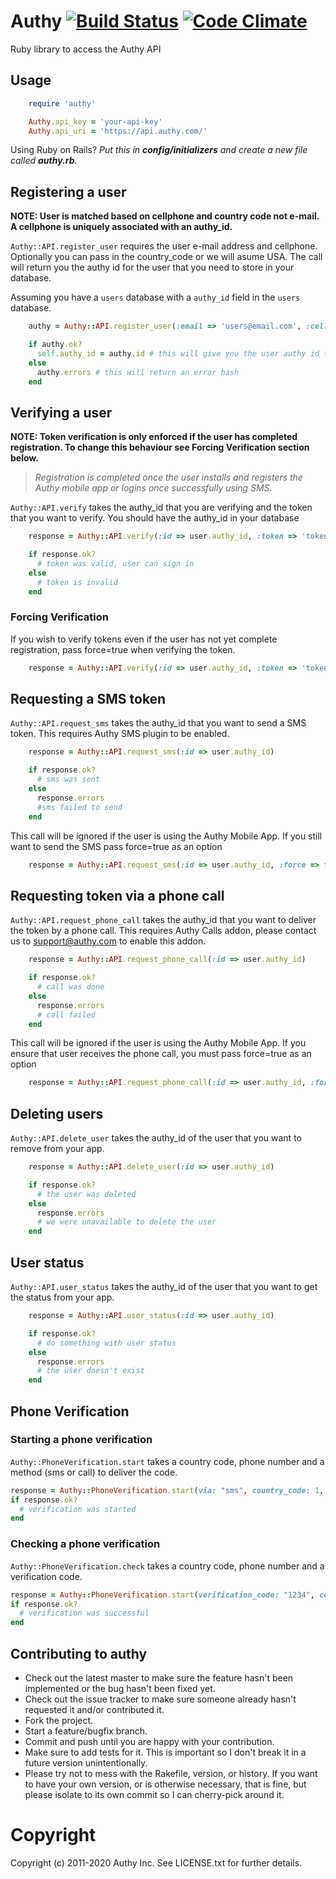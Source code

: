 # Authy [![Build Status](https://travis-ci.org/authy/authy-ruby.png?branch=master)](https://travis-ci.org/authy/authy-ruby) [![Code Climate](https://codeclimate.com/github/authy/authy-ruby.png)](https://codeclimate.com/github/authy/authy-ruby)

Ruby library to access the Authy API

## Usage

```ruby
    require 'authy'

    Authy.api_key = 'your-api-key'
    Authy.api_uri = 'https://api.authy.com/'
```

Using Ruby on Rails? _Put this in **config/initializers** and create a new file called **authy.rb**._

## Registering a user

__NOTE: User is matched based on cellphone and country code not e-mail.
A cellphone is uniquely associated with an authy_id.__


`Authy::API.register_user` requires the user e-mail address and cellphone. Optionally you can pass in the country_code or we will asume
USA. The call will return you the authy id for the user that you need to store in your database.

Assuming you have a `users` database with a `authy_id` field in the `users` database.

```ruby
    authy = Authy::API.register_user(:email => 'users@email.com', :cellphone => "111-111-1111", :country_code => "1")

    if authy.ok?
      self.authy_id = authy.id # this will give you the user authy id to store it in your database
    else
      authy.errors # this will return an error hash
    end
```

## Verifying a user


__NOTE: Token verification is only enforced if the user has completed registration. To change this behaviour see Forcing Verification section below.__

   >*Registration is completed once the user installs and registers the Authy mobile app or logins once successfully using SMS.*

`Authy::API.verify` takes the authy_id that you are verifying and the token that you want to verify. You should have the authy_id in your database

```ruby
    response = Authy::API.verify(:id => user.authy_id, :token => 'token-user-entered')

    if response.ok?
      # token was valid, user can sign in
    else
      # token is invalid
    end
```

### Forcing Verification

If you wish to verify tokens even if the user has not yet complete registration, pass force=true when verifying the token.

```ruby
    response = Authy::API.verify(:id => user.authy_id, :token => 'token-user-entered', :force => true)
```

## Requesting a SMS token

`Authy::API.request_sms` takes the authy_id that you want to send a SMS token. This requires Authy SMS plugin to be enabled.

```ruby
    response = Authy::API.request_sms(:id => user.authy_id)

    if response.ok?
      # sms was sent
    else
      response.errors
      #sms failed to send
    end
```

This call will be ignored if the user is using the Authy Mobile App. If you still want to send
the SMS pass force=true as an option

```ruby
    response = Authy::API.request_sms(:id => user.authy_id, :force => true)
```

## Requesting token via a phone call

`Authy::API.request_phone_call` takes the authy_id that you want to deliver the token by a phone call. This requires Authy Calls addon, please contact us to support@authy.com to enable this addon.

```ruby
    response = Authy::API.request_phone_call(:id => user.authy_id)

    if response.ok?
      # call was done
    else
      response.errors
      # call failed
    end
```

This call will be ignored if the user is using the Authy Mobile App. If you ensure that user receives the phone call, you must pass force=true as an option

```ruby
    response = Authy::API.request_phone_call(:id => user.authy_id, :force => true)
```

## Deleting users

`Authy::API.delete_user` takes the authy_id of the user that you want to remove from your app.

```ruby
    response = Authy::API.delete_user(:id => user.authy_id)

    if response.ok?
      # the user was deleted
    else
      response.errors
      # we were unavailable to delete the user
    end
```

## User status

`Authy::API.user_status` takes the authy_id of the user that you want to get the status from your app.

```ruby
    response = Authy::API.user_status(:id => user.authy_id)

    if response.ok?
      # do something with user status
    else
      response.errors
      # the user doesn't exist
    end
```

## Phone Verification

### Starting a phone verification

`Authy::PhoneVerification.start` takes a country code, phone number and a method (sms or call) to deliver the code.

```ruby
response = Authy::PhoneVerification.start(via: "sms", country_code: 1, phone_number: "111-111-1111")
if response.ok?
  # verification was started
end
```

### Checking a phone verification

`Authy::PhoneVerification.check` takes a country code, phone number and a verification code.

```ruby
response = Authy::PhoneVerification.start(verification_code: "1234", country_code: 1, phone_number: "111-111-1111")
if response.ok?
  # verification was successful
end
```


## Contributing to authy

* Check out the latest master to make sure the feature hasn't been implemented or the bug hasn't been fixed yet.
* Check out the issue tracker to make sure someone already hasn't requested it and/or contributed it.
* Fork the project.
* Start a feature/bugfix branch.
* Commit and push until you are happy with your contribution.
* Make sure to add tests for it. This is important so I don't break it in a future version unintentionally.
* Please try not to mess with the Rakefile, version, or history. If you want to have your own version, or is otherwise necessary, that is fine, but please isolate to its own commit so I can cherry-pick around it.

Copyright
==

Copyright (c) 2011-2020 Authy Inc. See LICENSE.txt for
further details.
